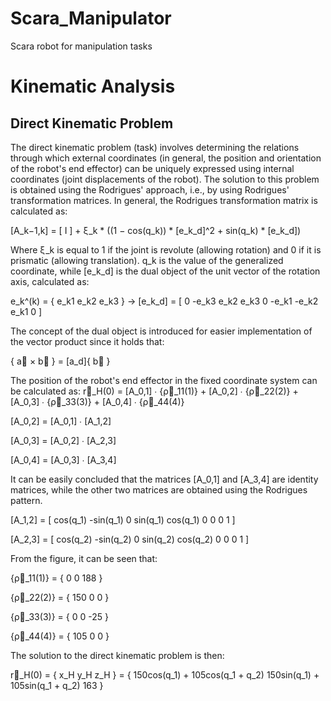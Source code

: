 # Scara_Manipulator
Scara robot for manipulation tasks

# Kinematic Analysis

## Direct Kinematic Problem
The direct kinematic problem (task) involves determining the relations through which external coordinates (in general, the position and orientation of the robot's end effector) can be uniquely expressed using internal coordinates (joint displacements of the robot). The solution to this problem is obtained using the Rodrigues' approach, i.e., by using Rodrigues' transformation matrices. In general, the Rodrigues transformation matrix is calculated as:

[A_k−1,k] = [ I ] + ξ_k * ((1 − cos(q_k)) * [e_k_d]^2 + sin(q_k) * [e_k_d])

Where ξ_k is equal to 1 if the joint is revolute (allowing rotation) and 0 if it is prismatic (allowing translation). q_k is the value of the generalized coordinate, while [e_k_d] is the dual object of the unit vector of the rotation axis, calculated as:

e_k^(k) = {
e_k1
e_k2
e_k3
} → [e_k_d] = [
0 -e_k3 e_k2
e_k3 0 -e_k1
-e_k2 e_k1 0
]

The concept of the dual object is introduced for easier implementation of the vector product since it holds that:

{ a⃗ × b⃗ } = [a_d]{ b⃗ }

The position of the robot's end effector in the fixed coordinate system can be calculated as:
r⃗_H(0) = [A_0,1] ∙ {ρ⃗_11(1)} + [A_0,2] ∙ {ρ⃗_22(2)} + [A_0,3] ∙ {ρ⃗_33(3)} + [A_0,4] ∙ {ρ⃗_44(4)}

[A_0,2] = [A_0,1] ∙ [A_1,2]

[A_0,3] = [A_0,2] ∙ [A_2,3]

[A_0,4] = [A_0,3] ∙ [A_3,4]

It can be easily concluded that the matrices [A_0,1] and [A_3,4] are identity matrices, while the other two matrices are obtained using the Rodrigues pattern.

[A_1,2] = [
cos(q_1) -sin(q_1) 0
sin(q_1) cos(q_1) 0
0 0 1
]

[A_2,3] = [ cos(q_2) -sin(q_2) 0
            sin(q_2) cos(q_2) 0
0 0 1
]

From the figure, it can be seen that:

{ρ⃗_11(1)} = {
0
0
188
}

{ρ⃗_22(2)} = {
150
0
0
}

{ρ⃗_33(3)} = {
0
0
-25
}

{ρ⃗_44(4)} = {
105
0
0
}

The solution to the direct kinematic problem is then:

r⃗_H(0) = {
x_H
y_H
z_H
} = {
150cos(q_1) + 105cos(q_1 + q_2)
150sin(q_1) + 105sin(q_1 + q_2)
163
}
